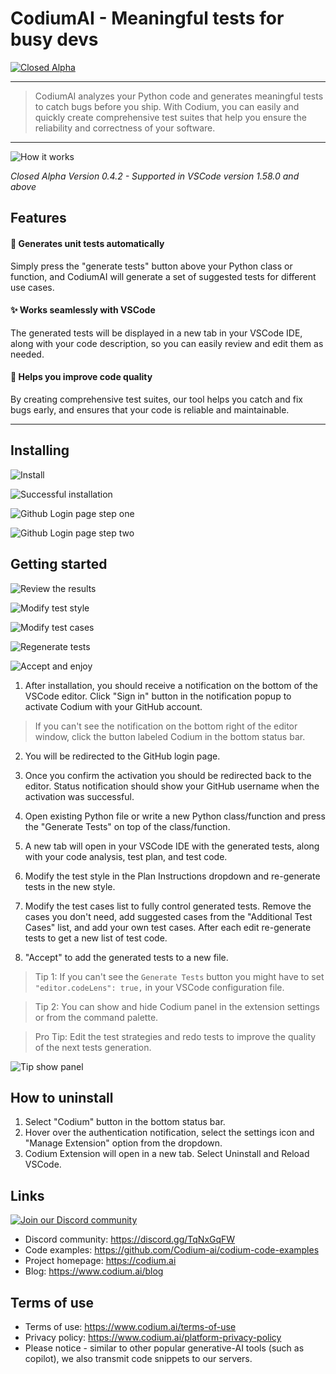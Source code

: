 # CodiumAI - Meaningful tests for busy devs

[![Closed Alpha](https://raw.githubusercontent.com/Codium-ai/codium-code-examples/main/media/docs/Closedalphabanner.png)](https://www.codium.ai/#Contact-us)

---

> CodiumAI analyzes your Python code and generates meaningful tests to catch bugs before you ship. With Codium, you can easily and quickly create comprehensive test suites that help you ensure the reliability and correctness of your software.

---

![How it works](https://raw.githubusercontent.com/Codium-ai/codium-code-examples/main/media/docs/Generatetests013_org_long.gif)

_Closed Alpha Version 0.4.2 - Supported in VSCode version 1.58.0 and above_

## Features

#### 🤖 Generates unit tests automatically

Simply press the "generate tests" button above your Python class or function, and CodiumAI will generate a set of suggested tests for different use cases.

#### ✨ Works seamlessly with VSCode

The generated tests will be displayed in a new tab in your VSCode IDE, along with your code description, so you can easily review and edit them as needed.

#### 🚀 Helps you improve code quality

By creating comprehensive test suites, our tool helps you catch and fix bugs early, and ensures that your code is reliable and maintainable.

---

## Installing

![Install](https://github.com/Codium-ai/codiumai-vscode-release/blob/main/media/docs/Step1.png)
<br>

![Successful installation](https://github.com/Codium-ai/codiumai-vscode-release/blob/main/media/docs/Step2.png)
<br>

![Github Login page step one](https://github.com/Codium-ai/codiumai-vscode-release/blob/main/media/docs/Step3.png)
<br>

![Github Login page step two](https://github.com/Codium-ai/codiumai-vscode-release/blob/main/media/docs/Step4.png)
<br>

## Getting started

![Review the results](https://github.com/Codium-ai/codiumai-vscode-release/blob/main/media/docs/Step5.png)
<br>

![Modify test style](https://github.com/Codium-ai/codiumai-vscode-release/blob/main/media/docs/Step6.png)
<br>

![Modify test cases](https://github.com/Codium-ai/codiumai-vscode-release/blob/main/media/docs/Step7.png)
<br>

![Regenerate tests](https://github.com/Codium-ai/codiumai-vscode-release/blob/main/media/docs/Step8.png)
<br>

![Accept and enjoy](https://github.com/Codium-ai/codiumai-vscode-release/blob/main/media/docs/Step9.png)
<br>

1. After installation, you should receive a notification on the bottom of the VSCode editor. Click "Sign in" button in the notification popup to activate Codium with your GitHub account.

> If you can't see the notification on the bottom right of the editor window, click the button labeled Codium in the bottom status bar.

2. You will be redirected to the GitHub login page.

3. Once you confirm the activation you should be redirected back to the editor. Status notification should show your GitHub username when the activation was successful.

4. Open existing Python file or write a new Python class/function and press the "Generate Tests" on top of the class/function.

5. A new tab will open in your VSCode IDE with the generated tests, along with your code analysis, test plan, and test code.

6. Modify the test style in the Plan Instructions dropdown and re-generate tests in the new style.

7. Modify the test cases list to fully control generated tests. Remove the cases you don't need, add suggested cases from the "Additional Test Cases" list, and add your own test cases. After each edit re-generate tests to get a new list of test code.

8. "Accept" to add the generated tests to a new file.

> Tip 1: If you can't see the `Generate Tests` button you might have to set `"editor.codeLens": true,` in your VSCode configuration file.
> <br>

> Tip 2: You can show and hide Codium panel in the extension settings or from the command palette.
> <br>

> Pro Tip: Edit the test strategies and redo tests to improve the quality of the next tests generation.
> <br>

![Tip show panel](https://github.com/Codium-ai/codiumai-vscode-release/blob/main/media/docs/Tip1.png)
<br>

## How to uninstall

1. Select "Codium" button in the bottom status bar.
2. Hover over the authentication notification, select the settings icon and "Manage Extension" option from the dropdown.
3. Codium Extension will open in a new tab. Select Uninstall and Reload VSCode.

## Links

[![Join our Discord community](https://raw.githubusercontent.com/Codium-ai/codium-code-examples/main/media/docs/Joincommunity.png)](https://discord.gg/TqNxGqFW)

- Discord community: https://discord.gg/TqNxGqFW
- Code examples: https://github.com/Codium-ai/codium-code-examples
- Project homepage: https://codium.ai
- Blog: https://www.codium.ai/blog

## Terms of use

- Terms of use: https://www.codium.ai/terms-of-use
- Privacy policy: https://www.codium.ai/platform-privacy-policy
- Please notice - similar to other popular generative-AI tools (such as copilot), we also transmit code snippets to our servers.
